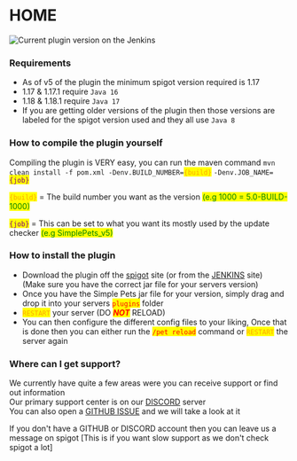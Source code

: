 # HOME

![Current plugin version on the Jenkins](https://img.shields.io/maven-metadata/v?color=red\&label=Current%20Version\&metadataUrl=https%3A%2F%2Frepo.pluginwiki.us%2Frepository%2Fmaven-releases%2Fsimplepets%2Fbrainsynder%2FAPI%2Fmaven-metadata.xml\&style=for-the-badge)

### Requirements

* As of v5 of the plugin the minimum spigot version required is 1.17
* 1.17 & 1.17.1 require `Java 16`
* 1.18 & 1.18.1 require `Java 17`
* If you are getting older versions of the plugin then those versions are labeled for the spigot version used and they all use `Java 8`

### How to compile the plugin yourself

Compiling the plugin is VERY easy, you can run the maven command `mvn clean install -f pom.xml -Denv.BUILD_NUMBER=`<mark style="color:orange;">`{build}`</mark> `-Denv.JOB_NAME=`<mark style="color:purple;">`{job}`</mark>

<mark style="color:orange;">`{build}`</mark> = The build number you want as the version <mark style="color:green;">(e.g 1000 = 5.0-BUILD-1000)</mark>

<mark style="color:purple;">`{job}`</mark> = This can be set to what you want its mostly used by the update checker <mark style="color:green;">(e.g SimplePets\_v5)</mark>

### How to install the plugin

* Download the plugin off the [spigot](https://www.spigotmc.org/resources/14124/) site (or from the [JENKINS](https://ci.pluginwiki.us/job/SimplePets\_v5/) site)\
  (Make sure you have the correct jar file for your servers version)
* Once you have the Simple Pets jar file for your version, simply drag and drop it into your servers <mark style="color:red;">`plugins`</mark> folder
* <mark style="color:orange;">`RESTART`</mark> your server (DO _<mark style="color:red;">**NOT**</mark>_ RELOAD)
* You can then configure the different config files to your liking, Once that is done then you can either run the <mark style="color:red;">`/pet reload`</mark> command or <mark style="color:orange;">`RESTART`</mark> the server again

### Where can I get support?

We currently have quite a few areas were you can receive support or find out information\
Our primary support center is on our [DISCORD](https://discord.gg/TzhnW8xtsR) server\
You can also open a [GITHUB ISSUE](https://github.com/brainsynder-Dev/SimplePets/issues/new/choose) and we will take a look at it

If you don't have a GITHUB or DISCORD account then you can leave us a message on spigot \[This is if you want slow support as we don't check spigot a lot]
